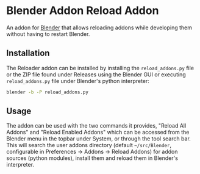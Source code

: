 # Blender Addon Reload Addon

An addon for [Blender](https://blender.org) that allows reloading addons while developing them without having to restart Blender.

## Installation

The Reloader addon can be installed by installing the `reload_addons.py` file or the ZIP file found under Releases using the Blender GUI or executing `reload_addons.py` file under Blender's python interpreter:

```sh
blender -b -P reload_addons.py
```

## Usage

The addon can be used with the two commands it provides, "Reload All Addons" and "Reload Enabled Addons" which can be accessed from the Blender menu in the topbar under System, or through the tool search bar. This will search the user addons directory (default `~/src/Blender`, configurable in Preferences -> Addons -> Reload Addons) for addon sources (python modules), install them and reload them in Blender's interpreter.